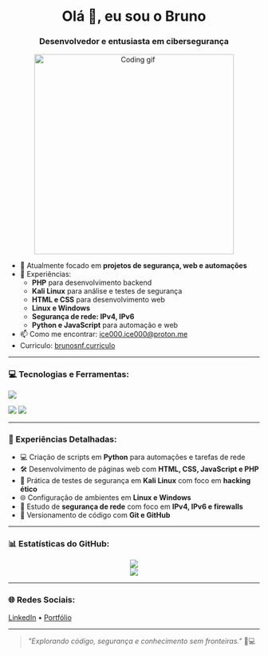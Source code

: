 <h1 align="center">Olá 👋, eu sou o Bruno</h1>
<h3 align="center">Desenvolvedor e entusiasta em cibersegurança</h3>

<p align="center">
  <img src="https://media.giphy.com/media/qgQUggAC3Pfv687qPC/giphy.gif" alt="Coding gif" width="400" />
</p>

- 🔭 Atualmente focado em **projetos de segurança, web e automações**
- 🧠 Experiências:
  - **PHP** para desenvolvimento backend
  - **Kali Linux** para análise e testes de segurança
  - **HTML e CSS** para desenvolvimento web
  - **Linux e Windows**
  - **Segurança de rede: IPv4, IPv6**
  - **Python e JavaScript** para automação e web
- 📫 Como me encontrar: ice000.ice000@proton.me
- Curriculo: [brunosnf.curriculo](https://brunosnf.github.io/curriculo-web/)

---

### 💻 Tecnologias e Ferramentas:
<p align="left">
  <img src="https://skillicons.dev/icons?i=python,php,html,css,js,git,github,vscode" />
</p>
<p>
  <img src="https://img.shields.io/badge/Kali_Linux-557C94?style=for-the-badge&logo=kali-linux&logoColor=white" />
  <img src="https://img.shields.io/badge/Hacking-Ethical-green?style=for-the-badge" />
</p>

---

### 🧠 Experiências Detalhadas:

- 💻 Criação de scripts em **Python** para automações e tarefas de rede  
- 🛠️ Desenvolvimento de páginas web com **HTML, CSS, JavaScript e PHP**  
- 🧪 Prática de testes de segurança em **Kali Linux** com foco em **hacking ético**  
- 🌐 Configuração de ambientes em **Linux e Windows**  
- 🔐 Estudo de **segurança de rede** com foco em **IPv4, IPv6 e firewalls**  
- 📂 Versionamento de código com **Git e GitHub**

---

### 📊 Estatísticas do GitHub:
<p align="center">
  <img src="https://github-readme-stats.vercel.app/api?username=brunosnf&show_icons=true&theme=radical" />
  <br>
  <img src="https://github-readme-stats.vercel.app/api/top-langs/?username=brunosnf&layout=compact&theme=radical" />
</p>

---

### 🌐 Redes Sociais:
<p>
  <a href="https://www.linkedin.com/in/bruno-nunes-14991425a/" target="_blank">LinkedIn</a> •
  <a href="https://brunosnf.github.io">Portfólio</a>
</p>

---

> _"Explorando código, segurança e conhecimento sem fronteiras."_ 🧠💻

